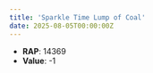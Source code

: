 ```yaml
---
title: 'Sparkle Time Lump of Coal'
date: 2025-08-05T00:00:00Z
---
```

- **RAP**: 14369
- **Value**: -1
